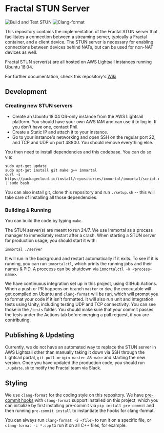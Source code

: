 # Fractal STUN Server

![Build and Test STUN](https://github.com/fractal/STUN-server/workflows/Build%20and%20Test%20STUN/badge.svg) ![Clang-format](https://github.com/fractal/STUN-server/workflows/Clang-format/badge.svg)

This repository contains the implementation of the Fractal STUN server that facilitates a connection between a streaming server, typically a Fractal container, and a client device. The STUN server is necessary for enabling connections between devices behind NATs, but can be used for non-NAT devices as well.

Fractal STUN server(s) are all hosted on AWS Lightsail instances running Ubuntu 18.04. 

For further documentation, check this repository's [Wiki](https://github.com/fractal/STUN-server/wiki). 

## Development

### Creating new STUN servers

- Create an Ubuntu 18.04 OS-only instance from the AWS Lightsail platform. You should have your own AWS IAM and can use it to log in. If you don't have one, contact Phil.
- Create a Static IP and attach it to your instance.
- Go to your instance's networking and open SSH on the regular port 22, and TCP and UDP on port 48800. You should remove everything else.

You then need to install dependencies and this codebase. You can do so via:

```
sudo apt-get update
sudo apt-get install git make g++ immortal
curl -s https://packagecloud.io/install/repositories/immortal/immortal/script.deb.sh | sudo bash
```

You can also install git, clone this repository and run `./setup.sh` -- this will take care of installing all those dependencies.

### Building & Running

You can build the code by typing `make`. 

The STUN server(s) are meant to run 24/7. We use Immortal as a process manager to immediately restart after a crash. When starting a STUN server for production usage, you should start it with:

```
immortal ./server
```

It will run in the background and restart automatically if it exits. To see if it is running, you can run `immortalctl`, which prints the running jobs and their names & PID. A proccess can be shutdown via `immortalctl -k <process-name>`. 

We have continuous integration set up in this project, using GitHub Actions. When a push or PR happens on branch `master` or `dev`, the executable will get compiled on Ubuntu and `clang-format` will be run, which will prompt you to format your code if it isn't formatted. It will also run unit and integration tests using Unity, including testing UDP and TCP connectivity. You can see those in the `/tests` folder. You should make sure that your commit passes the tests under the Actions tab before merging a pull request, if you are contributing.

## Publishing & Updating

Currently, we do not have an automated way to replace the STUN server in AWS Lightsail other than manually taking it down via SSH through the Lightsail portal, `git pull origin master && make` and starting the new version. Once you have updated the production code, you should run `./update.sh` to notify the Fractal team via Slack.  

## Styling

We use `clang-format` for the coding style on this repository. We have [pre-commit hooks](https://pre-commit.com/) with `clang-format` support installed on this project, which you can initialize by first installing pre-commit via `pip install pre-commit` and then running `pre-commit install` to instantiate the hooks for clang-format.

You can always run `clang-format -i <file>` to run it on a specific file, or `clang-format -i *.cpp` to run it on all C++ files, for example.
